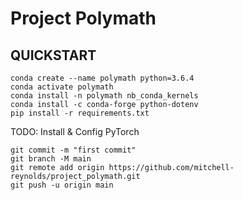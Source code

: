 # Project Polymath

## QUICKSTART
```
conda create --name polymath python=3.6.4
conda activate polymath
conda install -n polymath nb_conda_kernels
conda install -c conda-forge python-dotenv
pip install -r requirements.txt
```
TODO: Install & Config PyTorch 

```
git commit -m "first commit"
git branch -M main
git remote add origin https://github.com/mitchell-reynolds/project_polymath.git
git push -u origin main
```
